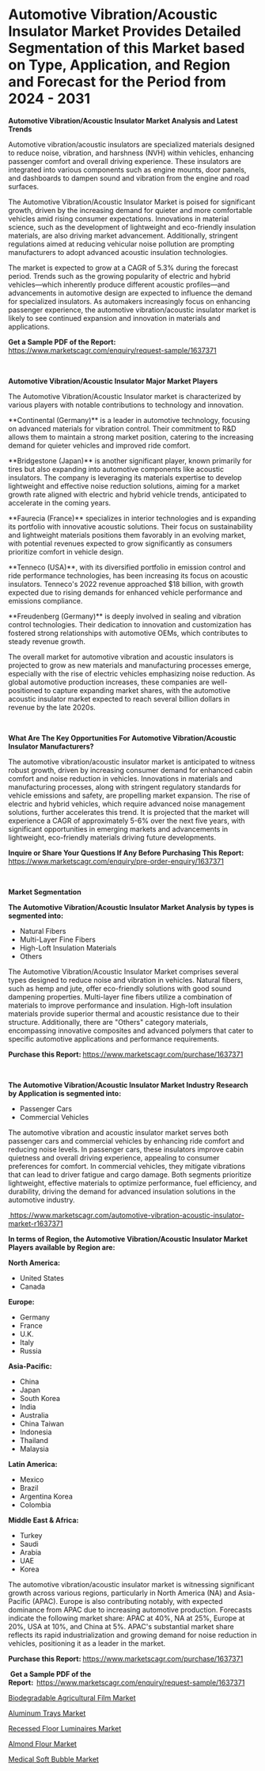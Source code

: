 <p><h1>Automotive Vibration/Acoustic Insulator Market Provides Detailed Segmentation of this Market based on Type, Application, and Region and Forecast for the Period from 2024 - 2031</h1></p><p><strong>Automotive Vibration/Acoustic Insulator Market Analysis and Latest Trends</strong></p>
<p><p>Automotive vibration/acoustic insulators are specialized materials designed to reduce noise, vibration, and harshness (NVH) within vehicles, enhancing passenger comfort and overall driving experience. These insulators are integrated into various components such as engine mounts, door panels, and dashboards to dampen sound and vibration from the engine and road surfaces.</p><p>The Automotive Vibration/Acoustic Insulator Market is poised for significant growth, driven by the increasing demand for quieter and more comfortable vehicles amid rising consumer expectations. Innovations in material science, such as the development of lightweight and eco-friendly insulation materials, are also driving market advancement. Additionally, stringent regulations aimed at reducing vehicular noise pollution are prompting manufacturers to adopt advanced acoustic insulation technologies.</p><p>The market is expected to grow at a CAGR of 5.3% during the forecast period. Trends such as the growing popularity of electric and hybrid vehicles—which inherently produce different acoustic profiles—and advancements in automotive design are expected to influence the demand for specialized insulators. As automakers increasingly focus on enhancing passenger experience, the automotive vibration/acoustic insulator market is likely to see continued expansion and innovation in materials and applications.</p></p>
<p><strong>Get a Sample PDF of the Report:&nbsp;</strong> <a href="https://www.marketscagr.com/enquiry/request-sample/1637371">https://www.marketscagr.com/enquiry/request-sample/1637371</a></p>
<p>&nbsp;</p>
<p><strong>Automotive Vibration/Acoustic Insulator Major Market Players</strong></p>
<p><p>The Automotive Vibration/Acoustic Insulator market is characterized by various players with notable contributions to technology and innovation. </p><p>**Continental (Germany)** is a leader in automotive technology, focusing on advanced materials for vibration control. Their commitment to R&D allows them to maintain a strong market position, catering to the increasing demand for quieter vehicles and improved ride comfort.</p><p>**Bridgestone (Japan)** is another significant player, known primarily for tires but also expanding into automotive components like acoustic insulators. The company is leveraging its materials expertise to develop lightweight and effective noise reduction solutions, aiming for a market growth rate aligned with electric and hybrid vehicle trends, anticipated to accelerate in the coming years.</p><p>**Faurecia (France)** specializes in interior technologies and is expanding its portfolio with innovative acoustic solutions. Their focus on sustainability and lightweight materials positions them favorably in an evolving market, with potential revenues expected to grow significantly as consumers prioritize comfort in vehicle design.</p><p>**Tenneco (USA)**, with its diversified portfolio in emission control and ride performance technologies, has been increasing its focus on acoustic insulators. Tenneco's 2022 revenue approached $18 billion, with growth expected due to rising demands for enhanced vehicle performance and emissions compliance.</p><p>**Freudenberg (Germany)** is deeply involved in sealing and vibration control technologies. Their dedication to innovation and customization has fostered strong relationships with automotive OEMs, which contributes to steady revenue growth.</p><p>The overall market for automotive vibration and acoustic insulators is projected to grow as new materials and manufacturing processes emerge, especially with the rise of electric vehicles emphasizing noise reduction. As global automotive production increases, these companies are well-positioned to capture expanding market shares, with the automotive acoustic insulator market expected to reach several billion dollars in revenue by the late 2020s.</p></p>
<p>&nbsp;</p>
<p><strong>What Are The Key Opportunities For Automotive Vibration/Acoustic Insulator Manufacturers?</strong></p>
<p><p>The automotive vibration/acoustic insulator market is anticipated to witness robust growth, driven by increasing consumer demand for enhanced cabin comfort and noise reduction in vehicles. Innovations in materials and manufacturing processes, along with stringent regulatory standards for vehicle emissions and safety, are propelling market expansion. The rise of electric and hybrid vehicles, which require advanced noise management solutions, further accelerates this trend. It is projected that the market will experience a CAGR of approximately 5-6% over the next five years, with significant opportunities in emerging markets and advancements in lightweight, eco-friendly materials driving future developments.</p></p>
<p><strong>Inquire or Share Your Questions If Any Before Purchasing This Report:</strong> <a href="https://www.marketscagr.com/enquiry/pre-order-enquiry/1637371">https://www.marketscagr.com/enquiry/pre-order-enquiry/1637371</a></p>
<p>&nbsp;</p>
<p><strong>Market Segmentation</strong></p>
<p><strong>The Automotive Vibration/Acoustic Insulator Market Analysis by types is segmented into:</strong></p>
<p><ul><li>Natural Fibers</li><li>Multi-Layer Fine Fibers</li><li>High-Loft Insulation Materials</li><li>Others</li></ul></p>
<p><p>The Automotive Vibration/Acoustic Insulator Market comprises several types designed to reduce noise and vibration in vehicles. Natural fibers, such as hemp and jute, offer eco-friendly solutions with good sound dampening properties. Multi-layer fine fibers utilize a combination of materials to improve performance and insulation. High-loft insulation materials provide superior thermal and acoustic resistance due to their structure. Additionally, there are "Others" category materials, encompassing innovative composites and advanced polymers that cater to specific automotive applications and performance requirements.</p></p>
<p><strong>Purchase this Report:&nbsp;</strong><a href="https://www.marketscagr.com/purchase/1637371">https://www.marketscagr.com/purchase/1637371</a></p>
<p>&nbsp;</p>
<p><strong>The Automotive Vibration/Acoustic Insulator Market Industry Research by Application is segmented into:</strong></p>
<p><ul><li>Passenger Cars</li><li>Commercial Vehicles</li></ul></p>
<p><p>The automotive vibration and acoustic insulator market serves both passenger cars and commercial vehicles by enhancing ride comfort and reducing noise levels. In passenger cars, these insulators improve cabin quietness and overall driving experience, appealing to consumer preferences for comfort. In commercial vehicles, they mitigate vibrations that can lead to driver fatigue and cargo damage. Both segments prioritize lightweight, effective materials to optimize performance, fuel efficiency, and durability, driving the demand for advanced insulation solutions in the automotive industry.</p></p>
<p><a href="https://www.marketscagr.com/automotive-vibration-acoustic-insulator-market-r1637371">&nbsp;https://www.marketscagr.com/automotive-vibration-acoustic-insulator-market-r1637371</a></p>
<p><strong>In terms of Region, the Automotive Vibration/Acoustic Insulator Market Players available by Region are:</strong></p>
<p>
    <p> <strong> North America: </strong>
        <ul>
            <li>United States</li>
            <li>Canada</li>
        </ul>
        </p> 
    <p> <strong> Europe: </strong>
        <ul>
            <li>Germany</li>
            <li>France</li>
            <li>U.K.</li>
            <li>Italy</li>
            <li>Russia</li>
        </ul>
        </p> 
    <p> <strong> Asia-Pacific: </strong>
        <ul>
            <li>China</li>
            <li>Japan</li>
            <li>South Korea</li>
            <li>India</li>
            <li>Australia</li>
            <li>China Taiwan</li>
            <li>Indonesia</li>
            <li>Thailand</li>
            <li>Malaysia</li>
        </ul>
        </p> 
    <p> <strong> Latin America: </strong>
        <ul>
            <li>Mexico</li>
            <li>Brazil</li>
            <li>Argentina Korea</li>
            <li>Colombia</li>
        </ul>
        </p> 
    <p> <strong> Middle East & Africa: </strong>
        <ul>
            <li>Turkey</li>
            <li>Saudi</li>
            <li>Arabia</li>
            <li>UAE</li>
            <li>Korea</li>
        </ul>
    </p>
    </p>
<p><p>The automotive vibration/acoustic insulator market is witnessing significant growth across various regions, particularly in North America (NA) and Asia-Pacific (APAC). Europe is also contributing notably, with expected dominance from APAC due to increasing automotive production. Forecasts indicate the following market share: APAC at 40%, NA at 25%, Europe at 20%, USA at 10%, and China at 5%. APAC's substantial market share reflects its rapid industrialization and growing demand for noise reduction in vehicles, positioning it as a leader in the market.</p></p>
<p><strong>Purchase this Report: </strong><a href="https://www.marketscagr.com/purchase/1637371">https://www.marketscagr.com/purchase/1637371</a></p>
<p>&nbsp;<strong>Get a Sample PDF of the Report:&nbsp;&nbsp;</strong><a href="https://www.marketscagr.com/enquiry/request-sample/1637371">https://www.marketscagr.com/enquiry/request-sample/1637371</a></p>
<p><strong></strong></p>
<p><p><a href="https://medium.com/@robertojones8678/a-comprehensive-look-at-product-type-starch-starch-blended-with-polylactic-acid-pla-starch-7c58e8009cc9?postPublishedType=repub">Biodegradable Agricultural Film Market</a></p><p><a href="https://www.linkedin.com/pulse/comprehensive-analysis-global-aluminum-trays-market-growth-trends-3e7tc?trackingId=qta7cBb9QVKuFOGbtP5X0A%3D%3D">Aluminum Trays Market</a></p><p><a href="https://issuu.com/reportprime-2/docs/recessed-floor-luminaires-market-si_6eeb2188098496">Recessed Floor Luminaires Market</a></p><p><a href="https://www.linkedin.com/pulse/global-almond-flour-industry-research-report-competitive-landscape-jo6wf?trackingId=3awvA70zQjalavzSYhAvxQ%3D%3D">Almond Flour Market</a></p><p><a href="https://medium.com/@robertojones8678/medical-soft-bubble-market-overview-global-market-trends-and-future-prospects-from-2024-to-2031-a791d0a8269c">Medical Soft Bubble Market</a></p></p>
